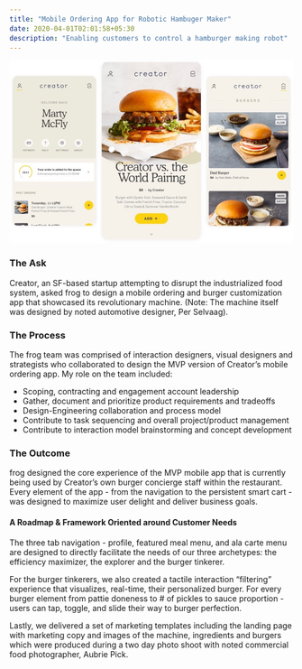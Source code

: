 ```yaml
---
title: "Mobile Ordering App for Robotic Hambuger Maker"
date: 2020-04-01T02:01:58+05:30
description: "Enabling customers to control a hamburger making robot"
---
```


![Alt text for the image](Creator-1.jpg)

### The Ask
Creator, an SF-based startup attempting to disrupt the industrialized food system, asked frog to design a mobile ordering and burger customization app that showcased its revolutionary machine. (Note: The machine itself was designed by noted automotive designer, Per Selvaag).

### The Process
The frog team was comprised of interaction designers, visual designers and strategists who collaborated to design the MVP version of Creator’s mobile ordering app. My role on the team included:
- Scoping, contracting and engagement account leadership
- Gather, document and prioritize product requirements and tradeoffs
- Design-Engineering collaboration and process model
- Contribute to task sequencing and overall project/product management
- Contribute to interaction model brainstorming and concept development


### The Outcome
frog designed the core experience of the MVP mobile app that is currently being used by Creator’s own burger concierge staff within the restaurant. Every element of the app - from the navigation to the persistent smart cart - was designed to maximize user delight and deliver business goals.

#### A Roadmap & Framework Oriented around Customer Needs
The three tab navigation - profile, featured meal menu, and ala carte menu are designed to directly facilitate the needs of our three archetypes: the efficiency maximizer, the explorer and the burger tinkerer.

For the burger tinkerers, we also created a tactile interaction “filtering” experience that visualizes, real-time, their personalized burger. For every burger element from pattie doneness to # of pickles to sauce proportion - users can tap, toggle, and slide their way to burger perfection.

Lastly, we delivered a set of marketing templates including the landing page with marketing copy and images of the machine, ingredients and burgers which were produced during a two day photo shoot with noted commercial food photographer, Aubrie Pick.

